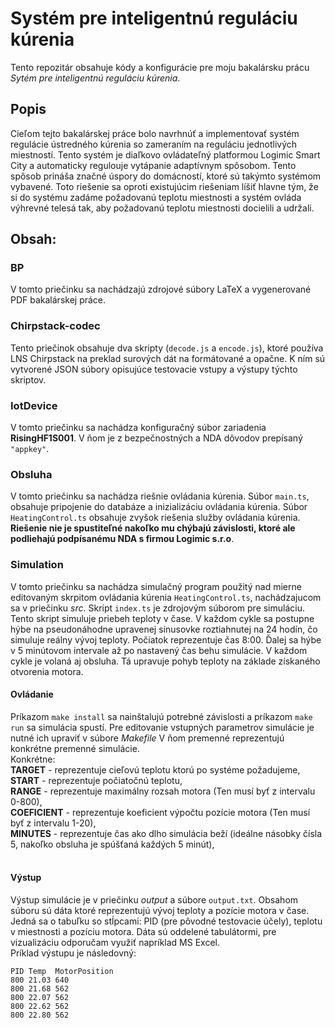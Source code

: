 # Systém pre inteligentnú reguláciu kúrenia
Tento repozitár obsahuje kódy a konfigurácie pre moju bakalársku prácu *Sytém pre inteligentnú reguláciu kúrenia*.
## Popis
Cieľom tejto bakalárskej práce bolo navrhnúť a implementovať systém regulácie ústredného kúrenia so zameraním na reguláciu jednotlivých miestností. Tento systém je diaľkovo ovládateľný platformou Logimic Smart City a automaticky regulouje vytápanie adaptívnym spôsobom. Tento spôsob prináša značné úspory do domácností, ktoré sú takýmto systémom vybavené. Toto riešenie sa oproti existujúcim riešeniam líšiť hlavne tým, že si do systému zadáme požadovanú teplotu miestnosti a systém ovláda výhrevné telesá tak, aby požadovanú teplotu miestnosti docielili a udržali.
## Obsah:
### BP
V tomto priečinku sa nachádzajú zdrojové súbory LaTeX a vygenerované PDF bakalárskej práce.
### Chirpstack-codec
Tento priečinok obsahuje dva skripty (`decode.js` a `encode.js`), ktoré používa LNS Chirpstack na preklad surových dát na formátované a opačne. K ním sú vytvorené JSON súbory opisujúce testovacie vstupy a výstupy týchto skriptov.
### IotDevice
V tomto priečinku sa nachádza konfiguračný súbor zariadenia **RisingHF1S001**. V ňom je z bezpečnostných a NDA dôvodov prepísaný `"appkey"`.
### Obsluha
V tomto priečinku sa nachádza riešnie ovládania kúrenia. Súbor `main.ts`, obsahuje pripojenie do databáze a inizializáciu ovládania kúrenia. Súbor `HeatingControl.ts` obsahuje zvyšok riešenia služby ovládania kúrenia.<br>**Riešenie nie je spustiteľné nakoľko mu chýbajú závislosti, ktoré ale podliehajú podpísanému NDA s firmou Logimic s.r.o**.
### Simulation
V tomto priečinku sa nachádza simulačný program použitý nad mierne editovaným skrpitom ovládania kúrenia `HeatingControl.ts`, nachádzajucom sa v priečinku *src*. Skript `index.ts` je zdrojovým súborom pre simuláciu.<br>
Tento skript simuluje priebeh teploty v čase. V každom cykle sa postupne hýbe na pseudonáhodne upravenej sínusovke roztiahnutej na 24 hodín, čo simuluje reálny vývoj teploty. Počiatok reprezentuje čas 8:00. Ďalej sa hýbe v 5 minútovom intervale až po nastavený čas behu simulácie. V každom cykle je volaná aj obsluha. Tá upravuje pohyb teploty na základe získaného otvorenia motora.
#### Ovládanie 
Príkazom `make install` sa nainštalujú potrebné závislosti a príkazom `make run` sa simulácia spustí. Pre editovanie vstupných parametrov simulácie je nutné ich upraviť v súbore *Makefile* V ňom premenné reprezentujú konkrétne premenné simulácie.<br>
 Konkrétne:<br>
**TARGET** - reprezentuje cieľovú teplotu ktorú po systéme požadujeme,<br>
**START** - reprezentuje počiatočnú teplotu,<br>
**RANGE** - reprezentuje maximálny rozsah motora (Ten musí byť z intervalu 0-800),<br>
**COEFICIENT** - reprezentuje koeficient výpočtu pozície motora (Ten musí byť z intervalu 1-20),<br>
**MINUTES** - reprezentuje čas ako dlho simulácia beží (ideálne násobky čísla 5, nakoľko obsluha je spúšťaná každých 5 minút),<br><br> 
#### Výstup
Výstup simulácie je v priečinku *output* a súbore `output.txt`. Obsahom súboru sú dáta ktoré reprezentujú vývoj teploty a pozície motora v čase. Jedná sa o tabuľku so stĺpcami: PID (pre pôvodné testovacie účely), teplotu v miestnosti a pozíciu motora. Dáta sú oddelené tabulátormi, pre vizualizáciu odporučam využiť napríklad MS Excel.<br>
Príklad výstupu je následovný:
```
PID	Temp  MotorPosition
800	21.03 640
800	21.68 562
800	22.07 562
800	22.62 562
800	22.80 562
```


